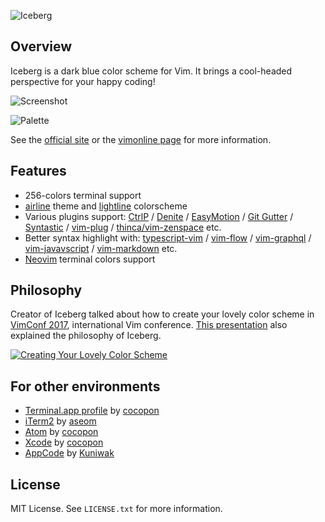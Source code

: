 ![Iceberg](https://cocopon.github.io/iceberg.vim/assets/github/title.png)




Overview
--------
Iceberg is a dark blue color scheme for Vim. It brings a cool-headed perspective
for your happy coding!

![Screenshot](http://cocopon.github.io/iceberg.vim/assets/github/screenshot.png)

![Palette](https://cocopon.github.io/iceberg.vim/assets/github/palette.png)

See the [official site](http://cocopon.github.io/iceberg.vim/) or the
[vimonline page](http://www.vim.org/scripts/script.php?script_id=4820) for more
information.




Features
--------
- 256-colors terminal support
- [airline][airline] theme and [lightline][lightline] colorscheme
- Various plugins support:
  [CtrlP][ctrlp]
  / [Denite][denite]
  / [EasyMotion][easymotion]
  / [Git Gutter][git-gutter]
  / [Syntastic][syntastic]
  / [vim-plug][vim-plug]
  / [thinca/vim-zenspace][vim-zenspace]
  etc.
- Better syntax highlight with:
  [typescript-vim][typescript-vim]
  / [vim-flow][vim-flow]
  / [vim-graphql][vim-graphql]
  / [vim-javavscript][vim-javascript]
  / [vim-markdown][vim-markdown]
  etc.
- [Neovim][neovim] terminal colors support




Philosophy
----------
Creator of Iceberg talked about how to create your lovely color scheme in [VimConf 2017][vimconf2017], international Vim conference. [This presentation][vimconf-presentation] also explained the philosophy of Iceberg.

[![Creating Your Lovely Color Scheme](http://cocopon.github.io/iceberg.vim/assets/github/creating-your-lovely-color-scheme.png)][vimconf-presentation]





For other environments
----------------------
- [Terminal.app profile](http://cocopon.me/app/vim-iceberg/) by [cocopon](https://github.com/cocopon)
- [iTerm2](https://github.com/aseom/dotfiles/blob/master/osx/iterm2/iceberg.itermcolors) by [aseom](https://github.com/aseom)
- [Atom](https://github.com/cocopon/atom-iceberg-syntax/) by [cocopon](https://github.com/cocopon)
- [Xcode](https://github.com/cocopon/xcode-iceberg) by [cocopon](https://github.com/cocopon)
- [AppCode](https://github.com/Kuniwak/iceberg.icls) by [Kuniwak](https://github.com/Kuniwak)




License
-------
MIT License. See `LICENSE.txt` for more information.




[airline]:https://github.com/vim-airline/vim-airline/
[ctrlp]:https://github.com/ctrlpvim/ctrlp.vim
[denite]:https://github.com/Shougo/denite.nvim
[easymotion]:https://github.com/easymotion/vim-easymotion
[git-gutter]:https://github.com/airblade/vim-gitgutter
[lightline]:https://github.com/itchyny/lightline.vim
[neovim]:https://neovim.io/
[syntastic]:http://github.com/vim-syntastic/syntastic
[typescript-vim]:https://github.com/leafgarland/typescript-vim
[vim-flow]:https://github.com/flowtype/vim-flow
[vim-graphql]:https://github.com/jparise/vim-graphql
[vim-javascript]:https://github.com/pangloss/vim-javascript
[vim-markdown]:https://github.com/tpope/vim-markdown
[vim-plug]:https://github.com/junegunn/vim-plug
[vim-zenspace]:https://github.com/thinca/vim-zenspace
[vimconf-presentation]:https://speakerdeck.com/cocopon/creating-your-lovely-color-scheme
[vimconf2017]:http://vimconf.vim-jp.org/2017/
